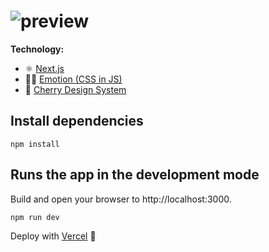 
# ![preview](https://nextify.s3-eu-west-1.amazonaws.com/img/logo.svg)
**Technology:**
- ⚛ [Next.js](https://nextjs.org/)
- 👩‍🎤 [Emotion (CSS in JS)](https://emotion.sh/)
- 🍒 [Cherry Design System](https://cherry.design)
## Install dependencies
```
npm install
```

## Runs the app in the development mode
Build and open your browser to http://localhost:3000.
```
npm run dev
```

Deploy with [Vercel](https://vercel.com/) 🚀
